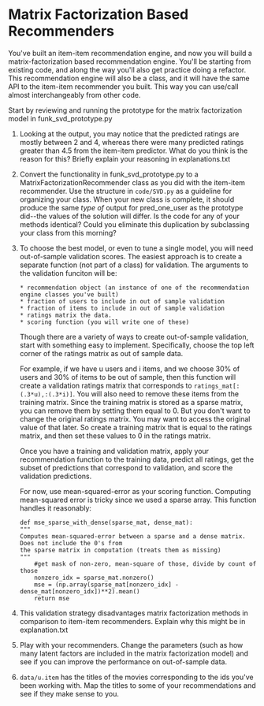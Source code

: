 # Matrix Factorization Based Recommenders
    

You've built an item-item recommendation engine, and now you will build a matrix-factorization based recommendation engine. You'll be starting from existing code, and along the way you'll also get practice doing a refactor. This recommendation engine will also be a class, and it will have the same API to the item-item recommender you built.  This way you can use/call almost interchangeably from other code.

Start by reviewing and running the prototype for the matrix factorization model in funk_svd_prototype.py

1.  Looking at the output, you may notice that the predicted ratings are mostly between 2 and 4, whereas there were many predicted ratings greater than 4.5 from the item-item predictor.  What do you think is the reason for this? Briefly explain your reasoning in explanations.txt

2.  Convert the functionality in funk_svd_prototype.py to a MatrixFactorizationRecommender class as you did with the item-item recommender. Use the structure in `code/SVD.py` as a guideline for organizing your class. When your new class is complete, it should produce the same _type of_ output for pred_one_user as the prototype did--the values of the solution will differ. Is the code for any of your methods identical? Could you eliminate this duplication by subclassing your class from this morning?

3.  To choose the best model, or even to tune a single model, you will need out-of-sample validation scores. The easiest approach is to create a separate function (not part of a class) for validation.  The arguments to the validation funciton will be:

        * recommendation object (an instance of one of the recommendation engine classes you've built)
        * fraction of users to include in out of sample validation
        * fraction of items to include in out of sample validation
        * ratings matrix the data.
        * scoring function (you will write one of these)

    Though there are a variety of ways to create out-of-sample validation, start with something easy to implement.  Specifically, choose the top left corner of the ratings matrix as out of sample data.  

    For example, if we have u users and i items, and we choose 30% of users and 30% of items to be out of sample, then this function will create a validation ratings matrix that corresponds to `ratings_mat[:(.3*u),:(.3*i)]`.  You will also need to remove these items from the training matrix.  Since the training matrix is stored as a sparse matrix, you can remove them by setting them equal to 0.  But you don't want to change the original ratings matrix.  You may want to access the original value of that later.  So create a training matrix that is equal to the ratings matrix, and then set these values to 0 in the ratings matrix.

    Once you have a training and validation matrix, apply your recommendation function to the training data, predict all ratings, get the subset of predictions that correspond to validation, and score the validation predictions.

    For now, use mean-squared-error as your scoring function.  Computing mean-squared error is tricky since we used a sparse array. This function handles it reasonably:

        def mse_sparse_with_dense(sparse_mat, dense_mat):
        """
        Computes mean-squared-error between a sparse and a dense matrix.  Does not include the 0's from
        the sparse matrix in computation (treats them as missing)
        """
            #get mask of non-zero, mean-square of those, divide by count of those
            nonzero_idx = sparse_mat.nonzero()
            mse = (np.array(sparse_mat[nonzero_idx] - dense_mat[nonzero_idx])**2).mean()
            return mse

4. This validation strategy disadvantages matrix factorization methods in comparison to item-item recommenders.  Explain why this might be in explanation.txt

5. Play with your recommenders.  Change the parameters (such as how many latent factors are included in the matrix factorization model) and see if you can improve the performance on out-of-sample data.

6. `data/u.item` has the titles of the movies corresponding to the ids you've been working with. Map the titles to some of your recommendations and see if they make sense to you.
